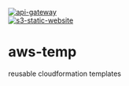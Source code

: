 [![api-gateway](https://github.com/icydigital/aws-temp/workflows/api-gateway/badge.svg)](https://github.com/icydigital/aws-temp/actions/workflows/api-gateway.yml)   
[![s3-static-website](https://github.com/icydigital/aws-temp/workflows/s3-static-website/badge.svg)](https://github.com/icydigital/aws-temp/actions/workflows/s3-static-website.yml)

# aws-temp

reusable cloudformation templates
